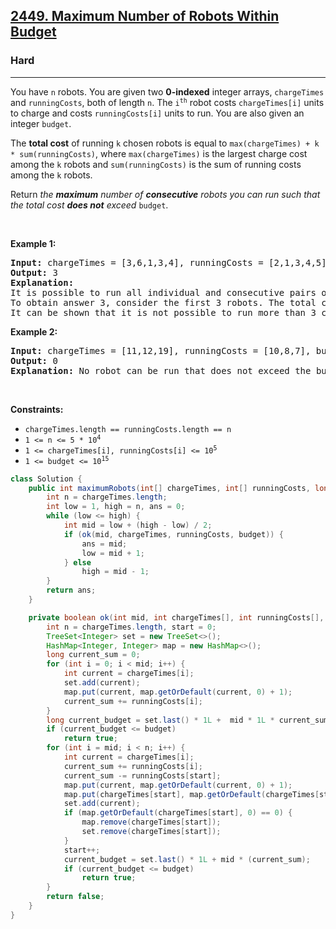 <h2><a href="https://leetcode.com/problems/maximum-number-of-robots-within-budget">2449. Maximum Number of Robots Within Budget</a></h2><h3>Hard</h3><hr><p>You have <code>n</code> robots. You are given two <strong>0-indexed</strong> integer arrays, <code>chargeTimes</code> and <code>runningCosts</code>, both of length <code>n</code>. The <code>i<sup>th</sup></code> robot costs <code>chargeTimes[i]</code> units to charge and costs <code>runningCosts[i]</code> units to run. You are also given an integer <code>budget</code>.</p>

<p>The <strong>total cost</strong> of running <code>k</code> chosen robots is equal to <code>max(chargeTimes) + k * sum(runningCosts)</code>, where <code>max(chargeTimes)</code> is the largest charge cost among the <code>k</code> robots and <code>sum(runningCosts)</code> is the sum of running costs among the <code>k</code> robots.</p>

<p>Return<em> the <strong>maximum</strong> number of <strong>consecutive</strong> robots you can run such that the total cost <strong>does not</strong> exceed </em><code>budget</code>.</p>

<p>&nbsp;</p>
<p><strong class="example">Example 1:</strong></p>

<pre>
<strong>Input:</strong> chargeTimes = [3,6,1,3,4], runningCosts = [2,1,3,4,5], budget = 25
<strong>Output:</strong> 3
<strong>Explanation:</strong> 
It is possible to run all individual and consecutive pairs of robots within budget.
To obtain answer 3, consider the first 3 robots. The total cost will be max(3,6,1) + 3 * sum(2,1,3) = 6 + 3 * 6 = 24 which is less than 25.
It can be shown that it is not possible to run more than 3 consecutive robots within budget, so we return 3.
</pre>

<p><strong class="example">Example 2:</strong></p>

<pre>
<strong>Input:</strong> chargeTimes = [11,12,19], runningCosts = [10,8,7], budget = 19
<strong>Output:</strong> 0
<strong>Explanation:</strong> No robot can be run that does not exceed the budget, so we return 0.
</pre>

<p>&nbsp;</p>
<p><strong>Constraints:</strong></p>

<ul>
	<li><code>chargeTimes.length == runningCosts.length == n</code></li>
	<li><code>1 &lt;= n &lt;= 5 * 10<sup>4</sup></code></li>
	<li><code>1 &lt;= chargeTimes[i], runningCosts[i] &lt;= 10<sup>5</sup></code></li>
	<li><code>1 &lt;= budget &lt;= 10<sup>15</sup></code></li>
</ul>

```java
class Solution {
    public int maximumRobots(int[] chargeTimes, int[] runningCosts, long budget) {
        int n = chargeTimes.length;
        int low = 1, high = n, ans = 0;
        while (low <= high) {
            int mid = low + (high - low) / 2;
            if (ok(mid, chargeTimes, runningCosts, budget)) {
                ans = mid;
                low = mid + 1;
            } else
                high = mid - 1;
        }
        return ans;
    }

    private boolean ok(int mid, int chargeTimes[], int runningCosts[], long budget) {
        int n = chargeTimes.length, start = 0;
        TreeSet<Integer> set = new TreeSet<>();
        HashMap<Integer, Integer> map = new HashMap<>();
        long current_sum = 0;
        for (int i = 0; i < mid; i++) {
            int current = chargeTimes[i];
            set.add(current);
            map.put(current, map.getOrDefault(current, 0) + 1);
            current_sum += runningCosts[i];
        }
        long current_budget = set.last() * 1L +  mid * 1L * current_sum;
        if (current_budget <= budget)
            return true;
        for (int i = mid; i < n; i++) {
            int current = chargeTimes[i];
            current_sum += runningCosts[i];
            current_sum -= runningCosts[start];
            map.put(current, map.getOrDefault(current, 0) + 1);
            map.put(chargeTimes[start], map.getOrDefault(chargeTimes[start], 0) -1);
            set.add(current);
            if (map.getOrDefault(chargeTimes[start], 0) == 0) {
                map.remove(chargeTimes[start]);
                set.remove(chargeTimes[start]);
            }
            start++;
            current_budget = set.last() * 1L + mid * (current_sum);
            if (current_budget <= budget)
                return true;
        }
        return false;
    }
}
```

